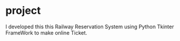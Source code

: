 # project
I developed this this Railway Reservation System using Python Tkinter FrameWork to make online Ticket. 
